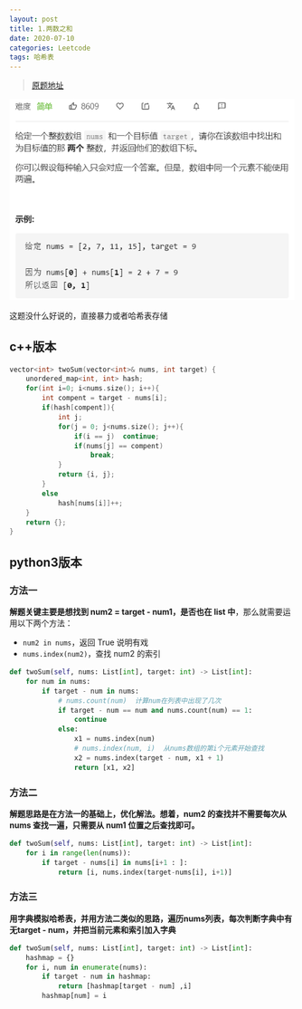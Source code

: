 ```yaml
---
layout: post
title: 1.两数之和
date: 2020-07-10 
categories: Leetcode
tags: 哈希表
---
```


> [原题地址](https://leetcode-cn.com/problems/two-sum/) 

![](/images/posts/2020/07/1001.png)

这题没什么好说的，直接暴力或者哈希表存储

## c++版本
```cpp
vector<int> twoSum(vector<int>& nums, int target) {
    unordered_map<int, int> hash;
    for(int i=0; i<nums.size(); i++){
        int compent = target - nums[i];
        if(hash[compent]){
            int j;
            for(j = 0; j<nums.size(); j++){
                if(i == j)  continue;
                if(nums[j] == compent)
                    break;
            }
            return {i, j};
        }
        else
            hash[nums[i]]++;
    }
    return {};
}
```


## python3版本

### 方法一  

**解题关键主要是想找到 num2 = target - num1，是否也在 list 中**，那么就需要运用以下两个方法：

- `num2 in nums`，返回 True 说明有戏 
- `nums.index(num2)`，查找 num2 的索引

```python
def twoSum(self, nums: List[int], target: int) -> List[int]:
    for num in nums:
        if target - num in nums:
            # nums.count(num)  计算num在列表中出现了几次
            if target - num == num and nums.count(num) == 1:
                continue
            else:
                x1 = nums.index(num)
                # nums.index(num, i)  从nums数组的第i个元素开始查找
                x2 = nums.index(target - num, x1 + 1)
                return [x1, x2]
```

### 方法二

**解题思路是在方法一的基础上，优化解法。想着，num2 的查找并不需要每次从 nums 查找一遍，只需要从 num1 位置之后查找即可。**

```python
def twoSum(self, nums: List[int], target: int) -> List[int]:
    for i in range(len(nums)):
        if target - nums[i] in nums[i+1 : ]:
            return [i, nums.index(target-nums[i], i+1)]
```

### 方法三

**用字典模拟哈希表，并用方法二类似的思路，遍历nums列表，每次判断字典中有无target - num，并把当前元素和索引加入字典**

```python
def twoSum(self, nums: List[int], target: int) -> List[int]:
    hashmap = {}
    for i, num in enumerate(nums):
        if target - num in hashmap:
            return [hashmap[target - num] ,i]
        hashmap[num] = i
```